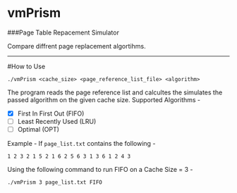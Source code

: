 # vmPrism
###Page Table Repacement Simulator

Compare diffrent page replacement algortihms.
***********
#How to Use
```
./vmPrism <cache_size> <page_reference_list_file> <algorithm>
```
The program reads the page reference list and calcultes the simulates the passed algorithm on the given cache size.
Supported Algorithms - 
- [x] First In First Out (FIFO)
- [ ] Least Recently Used (LRU)
- [ ] Optimal (OPT)
  
Example -
If ```page_list.txt``` contains the following -
```
1 2 3 2 1 5 2 1 6 2 5 6 3 1 3 6 1 2 4 3
```
Using the following command to run FIFO on a Cache Size = 3 -
```
./vmPrism 3 page_list.txt FIFO
```
